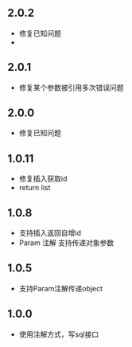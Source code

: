 ## 2.0.2
- 修复已知问题
- 
## 2.0.1
- 修复某个参数被引用多次错误问题

## 2.0.0
- 修复已知问题

## 1.0.11
- 修复插入获取id
- return list

## 1.0.8 
- 支持插入返回自增id
- Param 注解 支持传递对象参数

## 1.0.5
- 支持Param注解传递object

## 1.0.0
- 使用注解方式，写sql接口
